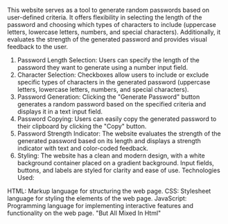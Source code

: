This website serves as a tool to generate random passwords based on user-defined criteria. It offers flexibility in selecting the length of the password and choosing which types of characters to include (uppercase letters, lowercase letters, numbers, and special characters). Additionally, it evaluates the strength of the generated password and provides visual feedback to the user.


1. Password Length Selection: Users can specify the length of the password they want to generate using a number input field.
2. Character Selection: Checkboxes allow users to include or exclude specific types of characters in the generated password (uppercase letters, lowercase letters, numbers, and special characters).
3. Password Generation: Clicking the "Generate Password" button generates a random password based on the specified criteria and displays it in a text input field.
4. Password Copying: Users can easily copy the generated password to their clipboard by clicking the "Copy" button.
5. Password Strength Indicator: The website evaluates the strength of the generated password based on its length and displays a strength indicator with text and color-coded feedback.
6. Styling: The website has a clean and modern design, with a white background container placed on a gradient background. Input fields, buttons, and labels are styled for clarity and ease of use.
Technologies Used:

HTML: Markup language for structuring the web page.
CSS: Stylesheet language for styling the elements of the web page.
JavaScript: Programming language for implementing interactive features and functionality on the web page.
"But All Mixed In Html"

